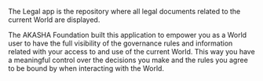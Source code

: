 The Legal app is the repository where all legal documents related to the current World are displayed. 

The AKASHA Foundation built this application to empower you as a World user to have the full visibility of the governance rules and information related with your access to and use of the current World. This way you have a meaningful control over the decisions you make and the rules you agree to be bound by when interacting with the World.